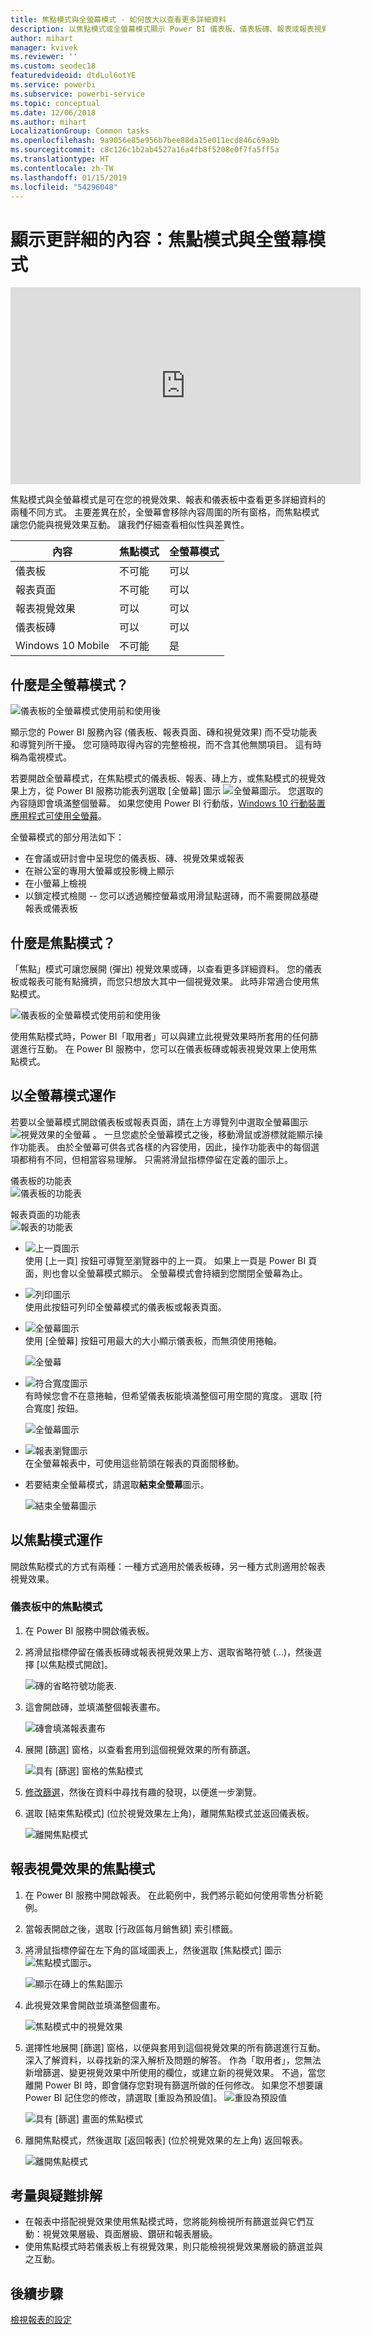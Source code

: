 ```yaml
---
title: 焦點模式與全螢幕模式 - 如何放大以查看更多詳細資料
description: 以焦點模式或全螢幕模式顯示 Power BI 儀表板、儀表板磚、報表或報表視覺效果的文件
author: mihart
manager: kvivek
ms.reviewer: ''
ms.custom: seodec18
featuredvideoid: dtdLul6otYE
ms.service: powerbi
ms.subservice: powerbi-service
ms.topic: conceptual
ms.date: 12/06/2018
ms.author: mihart
LocalizationGroup: Common tasks
ms.openlocfilehash: 9a9056e85e956b7bee88da15e011ecd846c69a9b
ms.sourcegitcommit: c8c126c1b2ab4527a16a4fb8f5208e0f7fa5ff5a
ms.translationtype: HT
ms.contentlocale: zh-TW
ms.lasthandoff: 01/15/2019
ms.locfileid: "54296048"
---
```

# <a name="display-content-in-more-detail-focus-mode-and-full-screen-mode"></a>顯示更詳細的內容：焦點模式與全螢幕模式

<iframe width="560" height="315" src="https://www.youtube.com/embed/dtdLul6otYE" frameborder="0" allowfullscreen></iframe>

焦點模式與全螢幕模式是可在您的視覺效果、報表和儀表板中查看更多詳細資料的兩種不同方式。  主要差異在於，全螢幕會移除內容周圍的所有窗格，而焦點模式讓您仍能與視覺效果互動。 讓我們仔細查看相似性與差異性。  

|內容    | 焦點模式  |全螢幕模式  |
|---------|---------|----------------------|
|儀表板     |   不可能     | 可以 |
|報表頁面   | 不可能  | 可以|
|報表視覺效果 | 可以    | 可以 |
|儀表板磚 | 可以    | 可以 |
|Windows 10 Mobile | 不可能 | 是 |

## <a name="what-is-full-screen-mode"></a>什麼是全螢幕模式？
![儀表板的全螢幕模式使用前和使用後](media/end-user-focus/power-bi-full-screen-comparison.png)

顯示您的 Power BI 服務內容 (儀表板、報表頁面、磚和視覺效果) 而不受功能表和導覽列所干擾。  您可隨時取得內容的完整檢視，而不含其他無關項目。 這有時稱為電視模式。   

若要開啟全螢幕模式，在焦點模式的儀表板、報表、磚上方，或焦點模式的視覺效果上方，從 Power BI 服務功能表列選取 [全螢幕] 圖示 ![全螢幕圖示](media/end-user-focus/power-bi-full-screen-icon.png)。  您選取的內容隨即會填滿整個螢幕。
如果您使用 Power BI 行動版，[Windows 10 行動裝置應用程式可使用全螢幕](./mobile/mobile-windows-10-app-presentation-mode.md)。 

全螢幕模式的部分用法如下：

* 在會議或研討會中呈現您的儀表板、磚、視覺效果或報表
* 在辦公室的專用大螢幕或投影機上顯示
* 在小螢幕上檢視
* 以鎖定模式檢閱 -- 您可以透過觸控螢幕或用滑鼠點選磚，而不需要開啟基礎報表或儀表板

## <a name="what-is-focus-mode"></a>什麼是焦點模式？
「焦點」模式可讓您展開 (彈出) 視覺效果或磚，以查看更多詳細資料。  您的儀表板或報表可能有點擁擠，而您只想放大其中一個視覺效果。  此時非常適合使用焦點模式。  

![儀表板的全螢幕模式使用前和使用後](media/end-user-focus/power-bi-focus-compare.png)

使用焦點模式時，Power BI「取用者」可以與建立此視覺效果時所套用的任何篩選進行互動。  在 Power BI 服務中，您可以在儀表板磚或報表視覺效果上使用焦點模式。

## <a name="working-in-full-screen-mode"></a>以全螢幕模式運作
若要以全螢幕模式開啟儀表板或報表頁面，請在上方導覽列中選取全螢幕圖示 ![視覺效果的全螢幕](media/end-user-focus/power-bi-full-screen-icon.png) 。 一旦您處於全螢幕模式之後，移動滑鼠或游標就能顯示操作功能表。 由於全螢幕可供各式各樣的內容使用，因此，操作功能表中的每個選項都稍有不同，但相當容易理解。  只需將滑鼠指標停留在定義的圖示上。

儀表板的功能表    
![儀表板的功能表](media/end-user-focus/power-bi-full-screen-menu-dashboard.png)    

報表頁面的功能表    
![報表的功能表](media/end-user-focus/power-bi-report-menu.png)    

  * ![上一頁圖示](media/end-user-focus/power-bi-back-icon.png)    
  使用 [上一頁] 按鈕可導覽至瀏覽器中的上一頁。 如果上一頁是 Power BI 頁面，則也會以全螢幕模式顯示。  全螢幕模式會持續到您關閉全螢幕為止。

  * ![列印圖示](media/end-user-focus/power-bi-print-icon.png)    
  使用此按鈕可列印全螢幕模式的儀表板或報表頁面。

  * ![全螢幕圖示](media/end-user-focus/power-bi-fit-to-width.png)    
    使用 [全螢幕] 按鈕可用最大的大小顯示儀表板，而無須使用捲軸。  

    ![全螢幕](media/end-user-focus/power-bi-fit-screen.png)

  * ![符合寬度圖示](media/end-user-focus/power-bi-fit-width.png)       
    有時候您會不在意捲軸，但希望儀表板能填滿整個可用空間的寬度。 選取 [符合寬度] 按鈕。    

    ![全螢幕圖示](media/end-user-focus/power-bi-fit-to-width-new.png)

  * ![報表瀏覽圖示](media/end-user-focus/power-bi-report-nav2.png)       
    在全螢幕報表中，可使用這些箭頭在報表的頁面間移動。    
  * 若要結束全螢幕模式，請選取**結束全螢幕**圖示。

      ![結束全螢幕圖示](media/end-user-focus/exit-fullscreen-new.png)

## <a name="working-in-focus-mode"></a>以焦點模式運作
開啟焦點模式的方式有兩種：一種方式適用於儀表板磚，另一種方式則適用於報表視覺效果。

### <a name="focus-mode-in-dashboards"></a>儀表板中的焦點模式
1. 在 Power BI 服務中開啟儀表板。

2. 將滑鼠指標停留在儀表板磚或報表視覺效果上方、選取省略符號 (...)，然後選擇 [以焦點模式開啟]。

    ![磚的省略符號功能表](media/end-user-focus/power-bi-dashboard-focus-mode.png).

2. 這會開啟磚，並填滿整個報表畫布。

   ![磚會填滿報表畫布](media/end-user-focus/power-bi-tile-focus.png)

3. 展開 [篩選] 窗格，以查看套用到這個視覺效果的所有篩選。

   ![具有 [篩選] 窗格的焦點模式](media/end-user-focus/power-bi-focus-filters.png)

4. [修改篩選](end-user-report-filter.md)，然後在資料中尋找有趣的發現，以便進一步瀏覽。  

5. 選取 [結束焦點模式] (位於視覺效果左上角)，離開焦點模式並返回儀表板。

    ![離開焦點模式](media/end-user-focus/power-bi-tile-exit-focus.png)    


## <a name="focus-mode-for-report-visualizations"></a>報表視覺效果的焦點模式
1. 在 Power BI 服務中開啟報表。  在此範例中，我們將示範如何使用零售分析範例。

1. 當報表開啟之後，選取 [行政區每月銷售額] 索引標籤。

2. 將滑鼠指標停留在左下角的區域圖表上，然後選取 [焦點模式] 圖示 ![焦點模式圖示](media/end-user-focus/pbi_popout.jpg)。  

   ![顯示在磚上的焦點圖示](media/end-user-focus/power-bi-hover-focus.png)
2. 此視覺效果會開啟並填滿整個畫布。

   ![焦點模式中的視覺效果](media/end-user-focus/power-bi-display-focus-newer2.png)
3. 選擇性地展開 [篩選] 窗格，以便與套用到這個視覺效果的所有篩選進行互動。 深入了解資料，以尋找新的深入解析及問題的解答。 作為「取用者」，您無法新增篩選、變更視覺效果中所使用的欄位，或建立新的視覺效果。  不過，當您離開 Power BI 時，即會儲存您對現有篩選所做的任何修改。 如果您不想要讓 Power BI 記住您的修改，請選取 [重設為預設值]。 ![重設為預設值](media/end-user-focus/power-bi-resets.png)  

   ![具有 [篩選] 畫面的焦點模式](media/end-user-focus/power-bi-display-focus-filters3.png)

5. 離開焦點模式，然後選取 [返回報表] (位於視覺效果的左上角) 返回報表。

    ![離開焦點模式](media/end-user-focus/power-bi-exit-focus-report.png)  

## <a name="considerations-and-troubleshooting"></a>考量與疑難排解
* 在報表中搭配視覺效果使用焦點模式時，您將能夠檢視所有篩選並與它們互動：視覺效果層級、頁面層級、鑽研和報表層級。    
* 使用焦點模式時若儀表板上有視覺效果，則只能檢視視覺效果層級的篩選並與之互動。

## <a name="next-steps"></a>後續步驟
[檢視報表的設定](end-user-report-view.md)